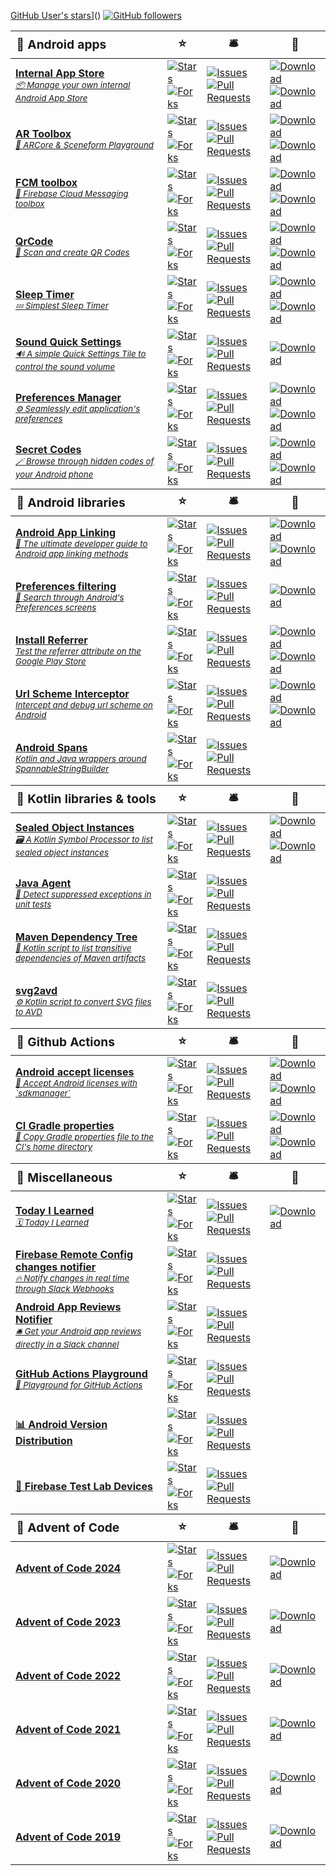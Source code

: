 [GitHub User's stars](https://img.shields.io/github/stars/SimonMarquis)]() [![GitHub followers](https://img.shields.io/github/followers/SimonMarquis)](https://github.com/SimonMarquis?tab=followers)

<!--region-->
<table>
  <thead style="font-size: larger; background-color: #FFFFFF11;">
    <tr>
      <th style="text-align: left"><b>🤖 Android apps</b></th>
      <th><b>⭐</b></th>
      <th><b>🛎️</b></th>
      <th><b>🔗</b></th>
    </tr>
  </thead>
  <tbody>
    <tr>
      <td><a href="https://github.com/SimonMarquis/InternalAppStore"><b>Internal App Store</b><br><i><small>📦 Manage your own internal Android App Store</small></i></a></td>
      <td><a href="https://github.com/SimonMarquis/InternalAppStore/stargazers"><img alt="Stars" src="https://img.shields.io/github/stars/SimonMarquis/InternalAppStore"></a><br><a href="https://github.com/SimonMarquis/InternalAppStore/forks"><img alt="Forks" src="https://img.shields.io/github/forks/SimonMarquis/InternalAppStore"></a></td>
      <td><a href="https://github.com/SimonMarquis/InternalAppStore/issues"><img alt="Issues" src="https://img.shields.io/github/issues/SimonMarquis/InternalAppStore?label=Issues"></a><br><a href="https://github.com/SimonMarquis/InternalAppStore/pulls"><img alt="Pull Requests" src="https://img.shields.io/github/issues-pr/SimonMarquis/InternalAppStore?label=PRs%E2%A0%80%E2%A0%80"></a></td>
      <td><a href="https://public-app-store.web.app/"><img alt="Download" src="https://img.shields.io/badge/Web-%20?logo=html5&amp;logoColor=white&amp;color=grey"></a><br><a href="https://github.com/SimonMarquis/InternalAppStore/releases/latest"><img alt="Download" src="https://img.shields.io/github/v/release/SimonMarquis/InternalAppStore?logo=github&amp;label=%20&amp;color=grey"></a></td>
    </tr>
    <tr>
      <td><a href="https://github.com/SimonMarquis/AR-Toolbox"><b>AR Toolbox</b><br><i><small>🧰 ARCore &amp; Sceneform Playground</small></i></a></td>
      <td><a href="https://github.com/SimonMarquis/AR-Toolbox/stargazers"><img alt="Stars" src="https://img.shields.io/github/stars/SimonMarquis/AR-Toolbox"></a><br><a href="https://github.com/SimonMarquis/AR-Toolbox/forks"><img alt="Forks" src="https://img.shields.io/github/forks/SimonMarquis/AR-Toolbox"></a></td>
      <td><a href="https://github.com/SimonMarquis/AR-Toolbox/issues"><img alt="Issues" src="https://img.shields.io/github/issues/SimonMarquis/AR-Toolbox?label=Issues"></a><br><a href="https://github.com/SimonMarquis/AR-Toolbox/pulls"><img alt="Pull Requests" src="https://img.shields.io/github/issues-pr/SimonMarquis/AR-Toolbox?label=PRs%E2%A0%80%E2%A0%80"></a></td>
      <td><a href="https://play.google.com/store/apps/details?id=fr.smarquis.ar_toolbox"><img alt="Download" src="https://img.shields.io/badge/Google%20Play-%20?logo=googleplay&amp;color=grey"></a><br><a href="https://github.com/SimonMarquis/AR-Toolbox/releases/latest"><img alt="Download" src="https://img.shields.io/github/v/release/SimonMarquis/AR-Toolbox?logo=github&amp;label=%20&amp;color=grey"></a></td>
    </tr>
    <tr>
      <td><a href="https://github.com/SimonMarquis/FCM-toolbox"><b>FCM toolbox</b><br><i><small>📲 Firebase Cloud Messaging toolbox</small></i></a></td>
      <td><a href="https://github.com/SimonMarquis/FCM-toolbox/stargazers"><img alt="Stars" src="https://img.shields.io/github/stars/SimonMarquis/FCM-toolbox"></a><br><a href="https://github.com/SimonMarquis/FCM-toolbox/forks"><img alt="Forks" src="https://img.shields.io/github/forks/SimonMarquis/FCM-toolbox"></a></td>
      <td><a href="https://github.com/SimonMarquis/FCM-toolbox/issues"><img alt="Issues" src="https://img.shields.io/github/issues/SimonMarquis/FCM-toolbox?label=Issues"></a><br><a href="https://github.com/SimonMarquis/FCM-toolbox/pulls"><img alt="Pull Requests" src="https://img.shields.io/github/issues-pr/SimonMarquis/FCM-toolbox?label=PRs%E2%A0%80%E2%A0%80"></a></td>
      <td><a href="https://play.google.com/store/apps/details?id=fr.smarquis.fcm"><img alt="Download" src="https://img.shields.io/badge/Google%20Play-%20?logo=googleplay&amp;color=grey"></a><br><a href="https://fcm-toolbox-public.web.app"><img alt="Download" src="https://img.shields.io/badge/Web-%20?logo=html5&amp;logoColor=white&amp;color=grey"></a></td>
    </tr>
    <tr>
      <td><a href="https://github.com/SimonMarquis/QrCode"><b>QrCode</b><br><i><small>🏁 Scan and create QR Codes</small></i></a></td>
      <td><a href="https://github.com/SimonMarquis/QrCode/stargazers"><img alt="Stars" src="https://img.shields.io/github/stars/SimonMarquis/QrCode"></a><br><a href="https://github.com/SimonMarquis/QrCode/forks"><img alt="Forks" src="https://img.shields.io/github/forks/SimonMarquis/QrCode"></a></td>
      <td><a href="https://github.com/SimonMarquis/QrCode/issues"><img alt="Issues" src="https://img.shields.io/github/issues/SimonMarquis/QrCode?label=Issues"></a><br><a href="https://github.com/SimonMarquis/QrCode/pulls"><img alt="Pull Requests" src="https://img.shields.io/github/issues-pr/SimonMarquis/QrCode?label=PRs%E2%A0%80%E2%A0%80"></a></td>
      <td><a href="https://play.google.com/store/apps/details?id=fr.smarquis.qrcode"><img alt="Download" src="https://img.shields.io/badge/Google%20Play-%20?logo=googleplay&amp;color=grey"></a><br><a href="https://simonmarquis.github.io/QrCode"><img alt="Download" src="https://img.shields.io/badge/Web-%20?logo=html5&amp;logoColor=white&amp;color=grey"></a></td>
    </tr>
    <tr>
      <td><a href="https://github.com/SimonMarquis/SleepTimer"><b>Sleep Timer</b><br><i><small>💤 Simplest Sleep Timer</small></i></a></td>
      <td><a href="https://github.com/SimonMarquis/SleepTimer/stargazers"><img alt="Stars" src="https://img.shields.io/github/stars/SimonMarquis/SleepTimer"></a><br><a href="https://github.com/SimonMarquis/SleepTimer/forks"><img alt="Forks" src="https://img.shields.io/github/forks/SimonMarquis/SleepTimer"></a></td>
      <td><a href="https://github.com/SimonMarquis/SleepTimer/issues"><img alt="Issues" src="https://img.shields.io/github/issues/SimonMarquis/SleepTimer?label=Issues"></a><br><a href="https://github.com/SimonMarquis/SleepTimer/pulls"><img alt="Pull Requests" src="https://img.shields.io/github/issues-pr/SimonMarquis/SleepTimer?label=PRs%E2%A0%80%E2%A0%80"></a></td>
      <td><a href="https://play.google.com/store/apps/details?id=fr.smarquis.sleeptimer"><img alt="Download" src="https://img.shields.io/badge/Google%20Play-%20?logo=googleplay&amp;color=grey"></a><br><a href="https://f-droid.org/en/packages/fr.smarquis.sleeptimer"><img alt="Download" src="https://img.shields.io/badge/F--Droid-%20?logo=f-droid&amp;color=grey"></a></td>
    </tr>
    <tr>
      <td><a href="https://github.com/SimonMarquis/Android-SoundQuickSettings"><b>Sound Quick Settings</b><br><i><small>🔊 A simple Quick Settings Tile to control the sound volume</small></i></a></td>
      <td><a href="https://github.com/SimonMarquis/Android-SoundQuickSettings/stargazers"><img alt="Stars" src="https://img.shields.io/github/stars/SimonMarquis/Android-SoundQuickSettings"></a><br><a href="https://github.com/SimonMarquis/Android-SoundQuickSettings/forks"><img alt="Forks" src="https://img.shields.io/github/forks/SimonMarquis/Android-SoundQuickSettings"></a></td>
      <td><a href="https://github.com/SimonMarquis/Android-SoundQuickSettings/issues"><img alt="Issues" src="https://img.shields.io/github/issues/SimonMarquis/Android-SoundQuickSettings?label=Issues"></a><br><a href="https://github.com/SimonMarquis/Android-SoundQuickSettings/pulls"><img alt="Pull Requests" src="https://img.shields.io/github/issues-pr/SimonMarquis/Android-SoundQuickSettings?label=PRs%E2%A0%80%E2%A0%80"></a></td>
      <td><a href="https://play.google.com/store/apps/details?id=fr.smarquis.soundquicksettings"><img alt="Download" src="https://img.shields.io/badge/Google%20Play-%20?logo=googleplay&amp;color=grey"></a></td>
    </tr>
    <tr>
      <td><a href="https://github.com/SimonMarquis/Android-PreferencesManager"><b>Preferences Manager</b><br><i><small>⚙️ Seamlessly edit application's preferences</small></i></a></td>
      <td><a href="https://github.com/SimonMarquis/Android-PreferencesManager/stargazers"><img alt="Stars" src="https://img.shields.io/github/stars/SimonMarquis/Android-PreferencesManager"></a><br><a href="https://github.com/SimonMarquis/Android-PreferencesManager/forks"><img alt="Forks" src="https://img.shields.io/github/forks/SimonMarquis/Android-PreferencesManager"></a></td>
      <td><a href="https://github.com/SimonMarquis/Android-PreferencesManager/issues"><img alt="Issues" src="https://img.shields.io/github/issues/SimonMarquis/Android-PreferencesManager?label=Issues"></a><br><a href="https://github.com/SimonMarquis/Android-PreferencesManager/pulls"><img alt="Pull Requests" src="https://img.shields.io/github/issues-pr/SimonMarquis/Android-PreferencesManager?label=PRs%E2%A0%80%E2%A0%80"></a></td>
      <td><a href="https://play.google.com/store/apps/details?id=fr.simon.marquis.preferencesmanager"><img alt="Download" src="https://img.shields.io/badge/Google%20Play-%20?logo=googleplay&amp;color=grey"></a><br><a href="https://f-droid.org/en/packages/fr.simon.marquis.preferencesmanager"><img alt="Download" src="https://img.shields.io/badge/F--Droid-%20?logo=f-droid&amp;color=grey"></a></td>
    </tr>
    <tr>
      <td><a href="https://github.com/SimonMarquis/Android-SecretCodes"><b>Secret Codes</b><br><i><small>🪄 Browse through hidden codes of your Android phone</small></i></a></td>
      <td><a href="https://github.com/SimonMarquis/Android-SecretCodes/stargazers"><img alt="Stars" src="https://img.shields.io/github/stars/SimonMarquis/Android-SecretCodes"></a><br><a href="https://github.com/SimonMarquis/Android-SecretCodes/forks"><img alt="Forks" src="https://img.shields.io/github/forks/SimonMarquis/Android-SecretCodes"></a></td>
      <td><a href="https://github.com/SimonMarquis/Android-SecretCodes/issues"><img alt="Issues" src="https://img.shields.io/github/issues/SimonMarquis/Android-SecretCodes?label=Issues"></a><br><a href="https://github.com/SimonMarquis/Android-SecretCodes/pulls"><img alt="Pull Requests" src="https://img.shields.io/github/issues-pr/SimonMarquis/Android-SecretCodes?label=PRs%E2%A0%80%E2%A0%80"></a></td>
      <td><a href="https://play.google.com/store/apps/details?id=fr.simon.marquis.secretcodes"><img alt="Download" src="https://img.shields.io/badge/Google%20Play-%20?logo=googleplay&amp;color=grey"></a><br><a href="https://f-droid.org/en/packages/fr.simon.marquis.secretcodes"><img alt="Download" src="https://img.shields.io/badge/F--Droid-%20?logo=f-droid&amp;color=grey"></a></td>
    </tr>
  </tbody>
  <thead style="font-size: larger; background-color: #FFFFFF11;">
    <tr>
      <th style="text-align: left"><b>🤖 Android libraries</b></th>
      <th><b>⭐</b></th>
      <th><b>🛎️</b></th>
      <th><b>🔗</b></th>
    </tr>
  </thead>
  <tbody>
    <tr>
      <td><a href="https://github.com/SimonMarquis/Android-App-Linking"><b>Android App Linking</b><br><i><small>🔗 The ultimate developer guide to Android app linking methods</small></i></a></td>
      <td><a href="https://github.com/SimonMarquis/Android-App-Linking/stargazers"><img alt="Stars" src="https://img.shields.io/github/stars/SimonMarquis/Android-App-Linking"></a><br><a href="https://github.com/SimonMarquis/Android-App-Linking/forks"><img alt="Forks" src="https://img.shields.io/github/forks/SimonMarquis/Android-App-Linking"></a></td>
      <td><a href="https://github.com/SimonMarquis/Android-App-Linking/issues"><img alt="Issues" src="https://img.shields.io/github/issues/SimonMarquis/Android-App-Linking?label=Issues"></a><br><a href="https://github.com/SimonMarquis/Android-App-Linking/pulls"><img alt="Pull Requests" src="https://img.shields.io/github/issues-pr/SimonMarquis/Android-App-Linking?label=PRs%E2%A0%80%E2%A0%80"></a></td>
      <td><a href="https://play.google.com/store/apps/details?id=fr.smarquis.applinks"><img alt="Download" src="https://img.shields.io/badge/Google%20Play-%20?logo=googleplay&amp;color=grey"></a><br><a href="https://simonmarquis.github.io/Android-App-Linking"><img alt="Download" src="https://img.shields.io/badge/Web-%20?logo=html5&amp;logoColor=white&amp;color=grey"></a></td>
    </tr>
    <tr>
      <td><a href="https://github.com/SimonMarquis/Preferences-filtering"><b>Preferences filtering</b><br><i><small>🔎 Search through Android's Preferences screens</small></i></a></td>
      <td><a href="https://github.com/SimonMarquis/Preferences-filtering/stargazers"><img alt="Stars" src="https://img.shields.io/github/stars/SimonMarquis/Preferences-filtering"></a><br><a href="https://github.com/SimonMarquis/Preferences-filtering/forks"><img alt="Forks" src="https://img.shields.io/github/forks/SimonMarquis/Preferences-filtering"></a></td>
      <td><a href="https://github.com/SimonMarquis/Preferences-filtering/issues"><img alt="Issues" src="https://img.shields.io/github/issues/SimonMarquis/Preferences-filtering?label=Issues"></a><br><a href="https://github.com/SimonMarquis/Preferences-filtering/pulls"><img alt="Pull Requests" src="https://img.shields.io/github/issues-pr/SimonMarquis/Preferences-filtering?label=PRs%E2%A0%80%E2%A0%80"></a></td>
      <td><a href="https://github.com/SimonMarquis/Preferences-filtering/releases/latest"><img alt="Download" src="https://img.shields.io/github/v/release/SimonMarquis/Preferences-filtering?logo=github&amp;label=%20&amp;color=grey"></a></td>
    </tr>
    <tr>
      <td><a href="https://github.com/SimonMarquis/Android-InstallReferrer"><b>Install Referrer</b><br><i><small>Test the referrer attribute on the Google Play Store</small></i></a></td>
      <td><a href="https://github.com/SimonMarquis/Android-InstallReferrer/stargazers"><img alt="Stars" src="https://img.shields.io/github/stars/SimonMarquis/Android-InstallReferrer"></a><br><a href="https://github.com/SimonMarquis/Android-InstallReferrer/forks"><img alt="Forks" src="https://img.shields.io/github/forks/SimonMarquis/Android-InstallReferrer"></a></td>
      <td><a href="https://github.com/SimonMarquis/Android-InstallReferrer/issues"><img alt="Issues" src="https://img.shields.io/github/issues/SimonMarquis/Android-InstallReferrer?label=Issues"></a><br><a href="https://github.com/SimonMarquis/Android-InstallReferrer/pulls"><img alt="Pull Requests" src="https://img.shields.io/github/issues-pr/SimonMarquis/Android-InstallReferrer?label=PRs%E2%A0%80%E2%A0%80"></a></td>
      <td><a href="https://play.google.com/store/apps/details?id=fr.simon.marquis.installreferrer"><img alt="Download" src="https://img.shields.io/badge/Google%20Play-%20?logo=googleplay&amp;color=grey"></a><br><a href="https://simonmarquis.github.io/Android-InstallReferrer"><img alt="Download" src="https://img.shields.io/badge/Web-%20?logo=html5&amp;logoColor=white&amp;color=grey"></a></td>
    </tr>
    <tr>
      <td><a href="https://github.com/SimonMarquis/Android-UrlSchemeInterceptor"><b>Url Scheme Interceptor</b><br><i><small>Intercept and debug url scheme on Android</small></i></a></td>
      <td><a href="https://github.com/SimonMarquis/Android-UrlSchemeInterceptor/stargazers"><img alt="Stars" src="https://img.shields.io/github/stars/SimonMarquis/Android-UrlSchemeInterceptor"></a><br><a href="https://github.com/SimonMarquis/Android-UrlSchemeInterceptor/forks"><img alt="Forks" src="https://img.shields.io/github/forks/SimonMarquis/Android-UrlSchemeInterceptor"></a></td>
      <td><a href="https://github.com/SimonMarquis/Android-UrlSchemeInterceptor/issues"><img alt="Issues" src="https://img.shields.io/github/issues/SimonMarquis/Android-UrlSchemeInterceptor?label=Issues"></a><br><a href="https://github.com/SimonMarquis/Android-UrlSchemeInterceptor/pulls"><img alt="Pull Requests" src="https://img.shields.io/github/issues-pr/SimonMarquis/Android-UrlSchemeInterceptor?label=PRs%E2%A0%80%E2%A0%80"></a></td>
      <td><a href="https://play.google.com/store/apps/details?id=fr.smarquis.usi.sample"><img alt="Download" src="https://img.shields.io/badge/Google%20Play-%20?logo=googleplay&amp;color=grey"></a><br><a href="https://simonmarquis.github.io/Android-UrlSchemeInterceptor"><img alt="Download" src="https://img.shields.io/badge/Web-%20?logo=html5&amp;logoColor=white&amp;color=grey"></a></td>
    </tr>
    <tr>
      <td><a href="https://github.com/SimonMarquis/Android-Spans"><b>Android Spans</b><br><i><small>Kotlin and Java wrappers around SpannableStringBuilder</small></i></a></td>
      <td><a href="https://github.com/SimonMarquis/Android-Spans/stargazers"><img alt="Stars" src="https://img.shields.io/github/stars/SimonMarquis/Android-Spans"></a><br><a href="https://github.com/SimonMarquis/Android-Spans/forks"><img alt="Forks" src="https://img.shields.io/github/forks/SimonMarquis/Android-Spans"></a></td>
      <td><a href="https://github.com/SimonMarquis/Android-Spans/issues"><img alt="Issues" src="https://img.shields.io/github/issues/SimonMarquis/Android-Spans?label=Issues"></a><br><a href="https://github.com/SimonMarquis/Android-Spans/pulls"><img alt="Pull Requests" src="https://img.shields.io/github/issues-pr/SimonMarquis/Android-Spans?label=PRs%E2%A0%80%E2%A0%80"></a></td>
      <td></td>
    </tr>
  </tbody>
  <thead style="font-size: larger; background-color: #FFFFFF11;">
    <tr>
      <th style="text-align: left"><b>🧰 Kotlin libraries &amp; tools</b></th>
      <th><b>⭐</b></th>
      <th><b>🛎️</b></th>
      <th><b>🔗</b></th>
    </tr>
  </thead>
  <tbody>
    <tr>
      <td><a href="https://github.com/SimonMarquis/SealedObjectInstances"><b>Sealed Object Instances</b><br><i><small>🗃️ A Kotlin Symbol Processor to list sealed object instances</small></i></a></td>
      <td><a href="https://github.com/SimonMarquis/SealedObjectInstances/stargazers"><img alt="Stars" src="https://img.shields.io/github/stars/SimonMarquis/SealedObjectInstances"></a><br><a href="https://github.com/SimonMarquis/SealedObjectInstances/forks"><img alt="Forks" src="https://img.shields.io/github/forks/SimonMarquis/SealedObjectInstances"></a></td>
      <td><a href="https://github.com/SimonMarquis/SealedObjectInstances/issues"><img alt="Issues" src="https://img.shields.io/github/issues/SimonMarquis/SealedObjectInstances?label=Issues"></a><br><a href="https://github.com/SimonMarquis/SealedObjectInstances/pulls"><img alt="Pull Requests" src="https://img.shields.io/github/issues-pr/SimonMarquis/SealedObjectInstances?label=PRs%E2%A0%80%E2%A0%80"></a></td>
      <td><a href="https://central.sonatype.com/artifact/fr.smarquis.sealed/sealed-object-instances"><img alt="Download" src="https://img.shields.io/maven-central/v/fr.smarquis.sealed/sealed-object-instances?label=Maven&amp;color=grey"></a><br><a href="https://github.com/SimonMarquis/SealedObjectInstances/releases/latest"><img alt="Download" src="https://img.shields.io/github/v/release/SimonMarquis/SealedObjectInstances?logo=github&amp;label=%20&amp;color=grey"></a></td>
    </tr>
    <tr>
      <td><a href="https://github.com/SimonMarquis/JavaAgent"><b>Java Agent</b><br><i><small>👮 Detect suppressed exceptions in unit tests</small></i></a></td>
      <td><a href="https://github.com/SimonMarquis/JavaAgent/stargazers"><img alt="Stars" src="https://img.shields.io/github/stars/SimonMarquis/JavaAgent"></a><br><a href="https://github.com/SimonMarquis/JavaAgent/forks"><img alt="Forks" src="https://img.shields.io/github/forks/SimonMarquis/JavaAgent"></a></td>
      <td><a href="https://github.com/SimonMarquis/JavaAgent/issues"><img alt="Issues" src="https://img.shields.io/github/issues/SimonMarquis/JavaAgent?label=Issues"></a><br><a href="https://github.com/SimonMarquis/JavaAgent/pulls"><img alt="Pull Requests" src="https://img.shields.io/github/issues-pr/SimonMarquis/JavaAgent?label=PRs%E2%A0%80%E2%A0%80"></a></td>
      <td></td>
    </tr>
    <tr>
      <td><a href="https://github.com/SimonMarquis/Maven-Dependency-Tree"><b>Maven Dependency Tree</b><br><i><small>🌲 Kotlin script to list transitive dependencies of Maven artifacts</small></i></a></td>
      <td><a href="https://github.com/SimonMarquis/Maven-Dependency-Tree/stargazers"><img alt="Stars" src="https://img.shields.io/github/stars/SimonMarquis/Maven-Dependency-Tree"></a><br><a href="https://github.com/SimonMarquis/Maven-Dependency-Tree/forks"><img alt="Forks" src="https://img.shields.io/github/forks/SimonMarquis/Maven-Dependency-Tree"></a></td>
      <td><a href="https://github.com/SimonMarquis/Maven-Dependency-Tree/issues"><img alt="Issues" src="https://img.shields.io/github/issues/SimonMarquis/Maven-Dependency-Tree?label=Issues"></a><br><a href="https://github.com/SimonMarquis/Maven-Dependency-Tree/pulls"><img alt="Pull Requests" src="https://img.shields.io/github/issues-pr/SimonMarquis/Maven-Dependency-Tree?label=PRs%E2%A0%80%E2%A0%80"></a></td>
      <td></td>
    </tr>
    <tr>
      <td><a href="https://github.com/SimonMarquis/svg2avd"><b>svg2avd</b><br><i><small>⚙️ Kotlin script to convert SVG files to AVD</small></i></a></td>
      <td><a href="https://github.com/SimonMarquis/svg2avd/stargazers"><img alt="Stars" src="https://img.shields.io/github/stars/SimonMarquis/svg2avd"></a><br><a href="https://github.com/SimonMarquis/svg2avd/forks"><img alt="Forks" src="https://img.shields.io/github/forks/SimonMarquis/svg2avd"></a></td>
      <td><a href="https://github.com/SimonMarquis/svg2avd/issues"><img alt="Issues" src="https://img.shields.io/github/issues/SimonMarquis/svg2avd?label=Issues"></a><br><a href="https://github.com/SimonMarquis/svg2avd/pulls"><img alt="Pull Requests" src="https://img.shields.io/github/issues-pr/SimonMarquis/svg2avd?label=PRs%E2%A0%80%E2%A0%80"></a></td>
      <td></td>
    </tr>
  </tbody>
  <thead style="font-size: larger; background-color: #FFFFFF11;">
    <tr>
      <th style="text-align: left"><b>🐙 Github Actions</b></th>
      <th><b>⭐</b></th>
      <th><b>🛎️</b></th>
      <th><b>🔗</b></th>
    </tr>
  </thead>
  <tbody>
    <tr>
      <td><a href="https://github.com/SimonMarquis/android-accept-licenses"><b>Android accept licenses</b><br><i><small>🤖 Accept Android licenses with `sdkmanager`</small></i></a></td>
      <td><a href="https://github.com/SimonMarquis/android-accept-licenses/stargazers"><img alt="Stars" src="https://img.shields.io/github/stars/SimonMarquis/android-accept-licenses"></a><br><a href="https://github.com/SimonMarquis/android-accept-licenses/forks"><img alt="Forks" src="https://img.shields.io/github/forks/SimonMarquis/android-accept-licenses"></a></td>
      <td><a href="https://github.com/SimonMarquis/android-accept-licenses/issues"><img alt="Issues" src="https://img.shields.io/github/issues/SimonMarquis/android-accept-licenses?label=Issues"></a><br><a href="https://github.com/SimonMarquis/android-accept-licenses/pulls"><img alt="Pull Requests" src="https://img.shields.io/github/issues-pr/SimonMarquis/android-accept-licenses?label=PRs%E2%A0%80%E2%A0%80"></a></td>
      <td><a href="https://github.com/marketplace/actions/android-accept-licenses"><img alt="Download" src="https://img.shields.io/badge/Marketplace-%20?logo=github&amp;logoColor=white&amp;color=grey"></a><br><a href="https://github.com/SimonMarquis/android-accept-licenses/releases/latest"><img alt="Download" src="https://img.shields.io/github/v/release/SimonMarquis/android-accept-licenses?logo=github&amp;label=%20&amp;color=grey"></a></td>
    </tr>
    <tr>
      <td><a href="https://github.com/SimonMarquis/ci-gradle-properties-action"><b>CI Gradle properties</b><br><i><small>🐘 Copy Gradle properties file to the CI's home directory</small></i></a></td>
      <td><a href="https://github.com/SimonMarquis/ci-gradle-properties-action/stargazers"><img alt="Stars" src="https://img.shields.io/github/stars/SimonMarquis/ci-gradle-properties-action"></a><br><a href="https://github.com/SimonMarquis/ci-gradle-properties-action/forks"><img alt="Forks" src="https://img.shields.io/github/forks/SimonMarquis/ci-gradle-properties-action"></a></td>
      <td><a href="https://github.com/SimonMarquis/ci-gradle-properties-action/issues"><img alt="Issues" src="https://img.shields.io/github/issues/SimonMarquis/ci-gradle-properties-action?label=Issues"></a><br><a href="https://github.com/SimonMarquis/ci-gradle-properties-action/pulls"><img alt="Pull Requests" src="https://img.shields.io/github/issues-pr/SimonMarquis/ci-gradle-properties-action?label=PRs%E2%A0%80%E2%A0%80"></a></td>
      <td><a href="https://github.com/marketplace/actions/setup-gradle-properties-file"><img alt="Download" src="https://img.shields.io/badge/Marketplace-%20?logo=github&amp;logoColor=white&amp;color=grey"></a><br><a href="https://github.com/SimonMarquis/ci-gradle-properties-action/releases/latest"><img alt="Download" src="https://img.shields.io/github/v/release/SimonMarquis/ci-gradle-properties-action?logo=github&amp;label=%20&amp;color=grey"></a></td>
    </tr>
  </tbody>
  <thead style="font-size: larger; background-color: #FFFFFF11;">
    <tr>
      <th style="text-align: left"><b>💎 Miscellaneous</b></th>
      <th><b>⭐</b></th>
      <th><b>🛎️</b></th>
      <th><b>🔗</b></th>
    </tr>
  </thead>
  <tbody>
    <tr>
      <td><a href="https://github.com/SimonMarquis/TIL"><b>Today I Learned</b><br><i><small>🗓️ Today I Learned</small></i></a></td>
      <td><a href="https://github.com/SimonMarquis/TIL/stargazers"><img alt="Stars" src="https://img.shields.io/github/stars/SimonMarquis/TIL"></a><br><a href="https://github.com/SimonMarquis/TIL/forks"><img alt="Forks" src="https://img.shields.io/github/forks/SimonMarquis/TIL"></a></td>
      <td><a href="https://github.com/SimonMarquis/TIL/issues"><img alt="Issues" src="https://img.shields.io/github/issues/SimonMarquis/TIL?label=Issues"></a><br><a href="https://github.com/SimonMarquis/TIL/pulls"><img alt="Pull Requests" src="https://img.shields.io/github/issues-pr/SimonMarquis/TIL?label=PRs%E2%A0%80%E2%A0%80"></a></td>
      <td><a href="https://simonmarquis.github.io/TIL"><img alt="Download" src="https://img.shields.io/badge/Web-%20?logo=html5&amp;logoColor=white&amp;color=grey"></a></td>
    </tr>
    <tr>
      <td><a href="https://github.com/SimonMarquis/Firebase-Remote-Config-Changes-Notifier"><b>Firebase Remote Config changes notifier</b><br><i><small>🔥 Notify changes in real time through Slack Webhooks</small></i></a></td>
      <td><a href="https://github.com/SimonMarquis/Firebase-Remote-Config-Changes-Notifier/stargazers"><img alt="Stars" src="https://img.shields.io/github/stars/SimonMarquis/Firebase-Remote-Config-Changes-Notifier"></a><br><a href="https://github.com/SimonMarquis/Firebase-Remote-Config-Changes-Notifier/forks"><img alt="Forks" src="https://img.shields.io/github/forks/SimonMarquis/Firebase-Remote-Config-Changes-Notifier"></a></td>
      <td><a href="https://github.com/SimonMarquis/Firebase-Remote-Config-Changes-Notifier/issues"><img alt="Issues" src="https://img.shields.io/github/issues/SimonMarquis/Firebase-Remote-Config-Changes-Notifier?label=Issues"></a><br><a href="https://github.com/SimonMarquis/Firebase-Remote-Config-Changes-Notifier/pulls"><img alt="Pull Requests" src="https://img.shields.io/github/issues-pr/SimonMarquis/Firebase-Remote-Config-Changes-Notifier?label=PRs%E2%A0%80%E2%A0%80"></a></td>
      <td></td>
    </tr>
    <tr>
      <td><a href="https://github.com/SimonMarquis/Android-App-Reviews-Notifier"><b>Android App Reviews Notifier</b><br><i><small>🛎️ Get your Android app reviews directly in a Slack channel</small></i></a></td>
      <td><a href="https://github.com/SimonMarquis/Android-App-Reviews-Notifier/stargazers"><img alt="Stars" src="https://img.shields.io/github/stars/SimonMarquis/Android-App-Reviews-Notifier"></a><br><a href="https://github.com/SimonMarquis/Android-App-Reviews-Notifier/forks"><img alt="Forks" src="https://img.shields.io/github/forks/SimonMarquis/Android-App-Reviews-Notifier"></a></td>
      <td><a href="https://github.com/SimonMarquis/Android-App-Reviews-Notifier/issues"><img alt="Issues" src="https://img.shields.io/github/issues/SimonMarquis/Android-App-Reviews-Notifier?label=Issues"></a><br><a href="https://github.com/SimonMarquis/Android-App-Reviews-Notifier/pulls"><img alt="Pull Requests" src="https://img.shields.io/github/issues-pr/SimonMarquis/Android-App-Reviews-Notifier?label=PRs%E2%A0%80%E2%A0%80"></a></td>
      <td></td>
    </tr>
    <tr>
      <td><a href="https://github.com/SimonMarquis/GitHub-Actions-Playground"><b>GitHub Actions Playground</b><br><i><small>🛝 Playground for GitHub Actions</small></i></a></td>
      <td><a href="https://github.com/SimonMarquis/GitHub-Actions-Playground/stargazers"><img alt="Stars" src="https://img.shields.io/github/stars/SimonMarquis/GitHub-Actions-Playground"></a><br><a href="https://github.com/SimonMarquis/GitHub-Actions-Playground/forks"><img alt="Forks" src="https://img.shields.io/github/forks/SimonMarquis/GitHub-Actions-Playground"></a></td>
      <td><a href="https://github.com/SimonMarquis/GitHub-Actions-Playground/issues"><img alt="Issues" src="https://img.shields.io/github/issues/SimonMarquis/GitHub-Actions-Playground?label=Issues"></a><br><a href="https://github.com/SimonMarquis/GitHub-Actions-Playground/pulls"><img alt="Pull Requests" src="https://img.shields.io/github/issues-pr/SimonMarquis/GitHub-Actions-Playground?label=PRs%E2%A0%80%E2%A0%80"></a></td>
      <td></td>
    </tr>
    <tr>
      <td><a href="https://github.com/SimonMarquis/Android-Version-Distribution"><b>📊 Android Version Distribution</b></a></td>
      <td><a href="https://github.com/SimonMarquis/Android-Version-Distribution/stargazers"><img alt="Stars" src="https://img.shields.io/github/stars/SimonMarquis/Android-Version-Distribution"></a><br><a href="https://github.com/SimonMarquis/Android-Version-Distribution/forks"><img alt="Forks" src="https://img.shields.io/github/forks/SimonMarquis/Android-Version-Distribution"></a></td>
      <td><a href="https://github.com/SimonMarquis/Android-Version-Distribution/issues"><img alt="Issues" src="https://img.shields.io/github/issues/SimonMarquis/Android-Version-Distribution?label=Issues"></a><br><a href="https://github.com/SimonMarquis/Android-Version-Distribution/pulls"><img alt="Pull Requests" src="https://img.shields.io/github/issues-pr/SimonMarquis/Android-Version-Distribution?label=PRs%E2%A0%80%E2%A0%80"></a></td>
      <td></td>
    </tr>
    <tr>
      <td><a href="https://github.com/SimonMarquis/Firebase-Test-Lab-Devices"><b>📱 Firebase Test Lab Devices</b></a></td>
      <td><a href="https://github.com/SimonMarquis/Firebase-Test-Lab-Devices/stargazers"><img alt="Stars" src="https://img.shields.io/github/stars/SimonMarquis/Firebase-Test-Lab-Devices"></a><br><a href="https://github.com/SimonMarquis/Firebase-Test-Lab-Devices/forks"><img alt="Forks" src="https://img.shields.io/github/forks/SimonMarquis/Firebase-Test-Lab-Devices"></a></td>
      <td><a href="https://github.com/SimonMarquis/Firebase-Test-Lab-Devices/issues"><img alt="Issues" src="https://img.shields.io/github/issues/SimonMarquis/Firebase-Test-Lab-Devices?label=Issues"></a><br><a href="https://github.com/SimonMarquis/Firebase-Test-Lab-Devices/pulls"><img alt="Pull Requests" src="https://img.shields.io/github/issues-pr/SimonMarquis/Firebase-Test-Lab-Devices?label=PRs%E2%A0%80%E2%A0%80"></a></td>
      <td></td>
    </tr>
  </tbody>
  <thead style="font-size: larger; background-color: #FFFFFF11;">
    <tr>
      <th style="text-align: left"><b>🎄 Advent of Code</b></th>
      <th><b>⭐</b></th>
      <th><b>🛎️</b></th>
      <th><b>🔗</b></th>
    </tr>
  </thead>
  <tbody>
    <tr>
      <td><a href="https://github.com/SimonMarquis/advent-of-code-2024"><b>Advent of Code 2024</b></a></td>
      <td><a href="https://github.com/SimonMarquis/advent-of-code-2024/stargazers"><img alt="Stars" src="https://img.shields.io/github/stars/SimonMarquis/advent-of-code-2024"></a><br><a href="https://github.com/SimonMarquis/advent-of-code-2024/forks"><img alt="Forks" src="https://img.shields.io/github/forks/SimonMarquis/advent-of-code-2024"></a></td>
      <td><a href="https://github.com/SimonMarquis/advent-of-code-2024/issues"><img alt="Issues" src="https://img.shields.io/github/issues/SimonMarquis/advent-of-code-2024?label=Issues"></a><br><a href="https://github.com/SimonMarquis/advent-of-code-2024/pulls"><img alt="Pull Requests" src="https://img.shields.io/github/issues-pr/SimonMarquis/advent-of-code-2024?label=PRs%E2%A0%80%E2%A0%80"></a></td>
      <td><a href="https://adventofcode.com/2024"><img alt="Download" src="https://img.shields.io/badge/Web-%20?logo=html5&amp;logoColor=white&amp;color=grey"></a></td>
    </tr>
    <tr>
      <td><a href="https://github.com/SimonMarquis/advent-of-code-2023"><b>Advent of Code 2023</b></a></td>
      <td><a href="https://github.com/SimonMarquis/advent-of-code-2023/stargazers"><img alt="Stars" src="https://img.shields.io/github/stars/SimonMarquis/advent-of-code-2023"></a><br><a href="https://github.com/SimonMarquis/advent-of-code-2023/forks"><img alt="Forks" src="https://img.shields.io/github/forks/SimonMarquis/advent-of-code-2023"></a></td>
      <td><a href="https://github.com/SimonMarquis/advent-of-code-2023/issues"><img alt="Issues" src="https://img.shields.io/github/issues/SimonMarquis/advent-of-code-2023?label=Issues"></a><br><a href="https://github.com/SimonMarquis/advent-of-code-2023/pulls"><img alt="Pull Requests" src="https://img.shields.io/github/issues-pr/SimonMarquis/advent-of-code-2023?label=PRs%E2%A0%80%E2%A0%80"></a></td>
      <td><a href="https://adventofcode.com/2023"><img alt="Download" src="https://img.shields.io/badge/Web-%20?logo=html5&amp;logoColor=white&amp;color=grey"></a></td>
    </tr>
    <tr>
      <td><a href="https://github.com/SimonMarquis/advent-of-code-2022"><b>Advent of Code 2022</b></a></td>
      <td><a href="https://github.com/SimonMarquis/advent-of-code-2022/stargazers"><img alt="Stars" src="https://img.shields.io/github/stars/SimonMarquis/advent-of-code-2022"></a><br><a href="https://github.com/SimonMarquis/advent-of-code-2022/forks"><img alt="Forks" src="https://img.shields.io/github/forks/SimonMarquis/advent-of-code-2022"></a></td>
      <td><a href="https://github.com/SimonMarquis/advent-of-code-2022/issues"><img alt="Issues" src="https://img.shields.io/github/issues/SimonMarquis/advent-of-code-2022?label=Issues"></a><br><a href="https://github.com/SimonMarquis/advent-of-code-2022/pulls"><img alt="Pull Requests" src="https://img.shields.io/github/issues-pr/SimonMarquis/advent-of-code-2022?label=PRs%E2%A0%80%E2%A0%80"></a></td>
      <td><a href="https://adventofcode.com/2022"><img alt="Download" src="https://img.shields.io/badge/Web-%20?logo=html5&amp;logoColor=white&amp;color=grey"></a></td>
    </tr>
    <tr>
      <td><a href="https://github.com/SimonMarquis/advent-of-code-2021"><b>Advent of Code 2021</b></a></td>
      <td><a href="https://github.com/SimonMarquis/advent-of-code-2021/stargazers"><img alt="Stars" src="https://img.shields.io/github/stars/SimonMarquis/advent-of-code-2021"></a><br><a href="https://github.com/SimonMarquis/advent-of-code-2021/forks"><img alt="Forks" src="https://img.shields.io/github/forks/SimonMarquis/advent-of-code-2021"></a></td>
      <td><a href="https://github.com/SimonMarquis/advent-of-code-2021/issues"><img alt="Issues" src="https://img.shields.io/github/issues/SimonMarquis/advent-of-code-2021?label=Issues"></a><br><a href="https://github.com/SimonMarquis/advent-of-code-2021/pulls"><img alt="Pull Requests" src="https://img.shields.io/github/issues-pr/SimonMarquis/advent-of-code-2021?label=PRs%E2%A0%80%E2%A0%80"></a></td>
      <td><a href="https://adventofcode.com/2021"><img alt="Download" src="https://img.shields.io/badge/Web-%20?logo=html5&amp;logoColor=white&amp;color=grey"></a></td>
    </tr>
    <tr>
      <td><a href="https://github.com/SimonMarquis/advent-of-code-2020"><b>Advent of Code 2020</b></a></td>
      <td><a href="https://github.com/SimonMarquis/advent-of-code-2020/stargazers"><img alt="Stars" src="https://img.shields.io/github/stars/SimonMarquis/advent-of-code-2020"></a><br><a href="https://github.com/SimonMarquis/advent-of-code-2020/forks"><img alt="Forks" src="https://img.shields.io/github/forks/SimonMarquis/advent-of-code-2020"></a></td>
      <td><a href="https://github.com/SimonMarquis/advent-of-code-2020/issues"><img alt="Issues" src="https://img.shields.io/github/issues/SimonMarquis/advent-of-code-2020?label=Issues"></a><br><a href="https://github.com/SimonMarquis/advent-of-code-2020/pulls"><img alt="Pull Requests" src="https://img.shields.io/github/issues-pr/SimonMarquis/advent-of-code-2020?label=PRs%E2%A0%80%E2%A0%80"></a></td>
      <td><a href="https://adventofcode.com/2020"><img alt="Download" src="https://img.shields.io/badge/Web-%20?logo=html5&amp;logoColor=white&amp;color=grey"></a></td>
    </tr>
    <tr>
      <td><a href="https://github.com/SimonMarquis/advent-of-code-2019"><b>Advent of Code 2019</b></a></td>
      <td><a href="https://github.com/SimonMarquis/advent-of-code-2019/stargazers"><img alt="Stars" src="https://img.shields.io/github/stars/SimonMarquis/advent-of-code-2019"></a><br><a href="https://github.com/SimonMarquis/advent-of-code-2019/forks"><img alt="Forks" src="https://img.shields.io/github/forks/SimonMarquis/advent-of-code-2019"></a></td>
      <td><a href="https://github.com/SimonMarquis/advent-of-code-2019/issues"><img alt="Issues" src="https://img.shields.io/github/issues/SimonMarquis/advent-of-code-2019?label=Issues"></a><br><a href="https://github.com/SimonMarquis/advent-of-code-2019/pulls"><img alt="Pull Requests" src="https://img.shields.io/github/issues-pr/SimonMarquis/advent-of-code-2019?label=PRs%E2%A0%80%E2%A0%80"></a></td>
      <td><a href="https://adventofcode.com/2019"><img alt="Download" src="https://img.shields.io/badge/Web-%20?logo=html5&amp;logoColor=white&amp;color=grey"></a></td>
    </tr>
  </tbody>
</table>
<!--endregion-->
